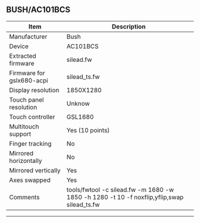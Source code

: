 BUSH/AC101BCS
--------------------------------------
| Item                      | Description                                                               |
|---------------------------|---------------------------------------------------------------------------|
| Manufacturer              | Bush                                                                      |
| Device                    | AC101BCS                                                                  |
| Extracted firmware        | silead.fw                                                            |
| Firmware for gslx680-acpi | silead_ts.fw                                                              |
| Display resolution        | 1850X1280                                                                  |
| Touch panel resolution    | Unknow                                                                    |
| Touch controller          | GSL1680                                                                   |
| Multitouch support        | Yes (10 points)                                                           |
| Finger tracking           | No                                                                        |
| Mirrored horizontally     | No                                                                       |
| Mirrored vertically       | Yes                                                                        |
| Axes swapped              | Yes                                                                       |
| Comments                  | tools/fwtool -c silead.fw -m 1680 -w 1850 -h 1280 -t 10 -f noxflip,yflip,swap silead_ts.fw           |
--------------------------------------
